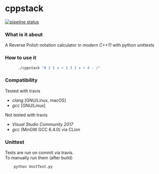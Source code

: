 # cppstack
[![pipeline status](https://git.lucafrancesca.me/luca.francesca/cppstack/badges/master/pipeline.svg)](https://git.lucafrancesca.me/luca.francesca/cppstack/commits/master)


### What is it about

A Reverse Polish notation calculator in *modern C++11* with python unittests


### How to use it
```bash
      ./cppstack "8 2 5 x + 1 3 2 x + 4 - /"
```
### Compatibility

Tested with travis

  - *clang* [GNU/Linux, macOS]
  - *gcc* [GNU/Linux]
  
Not tested with travis
  - *Visual Studio Community 2017* 
  - *gcc* (MinGW GCC 6.4.0) via CLion

### Unittest

Tests are run on commit via travis.  
To manually run them (after build)
```python
    python UnitTest.py
```